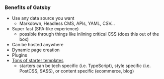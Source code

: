 ### Benefits of Gatsby
- Use any data source you want
  - Markdown, Headless CMS, APIs, YAML, CSV...
- Super fast (SPA-like experience)
  - possible through things like inlining critical CSS (does this out of the box)
- Can be hosted anywhere
- Dynamic page creation
- Plugins
- [Tons of starter templates](https://www.gatsbyjs.org/starters/?v=2)
  - starters can be tech specific (i.e. TypeScript), style specific (i.e. PostCSS, SASS), or content specific (ecommerce, blog)